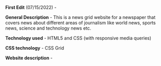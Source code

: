 **First Edit** (07/15/2022) - 

**General Description** - This is a news grid website for a newspaper that covers news about different areas of journalism like world news, sports news, 
science and technology news etc. 

**Technology used** - HTML5 and CSS (with responsive media queries)

**CSS technology** - CSS Grid

**Website description** - 
